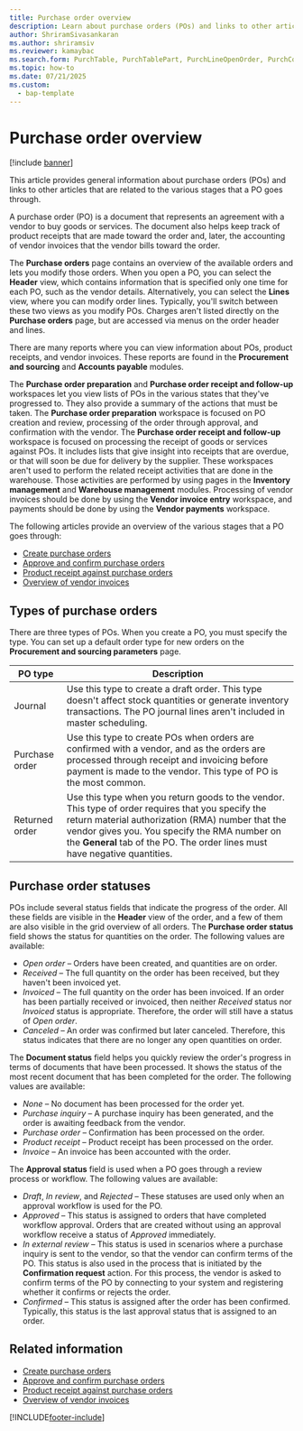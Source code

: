 ```yaml
---
title: Purchase order overview
description: Learn about purchase orders (POs) and links to other articles that are related to the various stages that a PO goes through.
author: ShriramSivasankaran
ms.author: shriramsiv
ms.reviewer: kamaybac
ms.search.form: PurchTable, PurchTablePart, PurchLineOpenOrder, PurchConfirmationRequestJournal
ms.topic: how-to
ms.date: 07/21/2025
ms.custom:
  - bap-template
---
```


# Purchase order overview

[!include [banner](../includes/banner.md)]

This article provides general information about purchase orders (POs) and links to other articles that are related to the various stages that a PO goes through.

A purchase order (PO) is a document that represents an agreement with a vendor to buy goods or services. The document also helps keep track of product receipts that are made toward the order and, later, the accounting of vendor invoices that the vendor bills toward the order.

The **Purchase orders** page contains an overview of the available orders and lets you modify those orders. When you open a PO, you can select the **Header** view, which contains information that is specified only one time for each PO, such as the vendor details. Alternatively, you can select the **Lines** view, where you can modify order lines. Typically, you'll switch between these two views as you modify POs. Charges aren't listed directly on the **Purchase orders** page, but are accessed via menus on the order header and lines.

There are many reports where you can view information about POs, product receipts, and vendor invoices. These reports are found in the **Procurement and sourcing** and **Accounts payable** modules.

The **Purchase order preparation** and **Purchase order receipt and follow-up** workspaces let you view lists of POs in the various states that they've progressed to. They also provide a summary of the actions that must be taken. The **Purchase order preparation** workspace is focused on PO creation and review, processing of the order through approval, and confirmation with the vendor. The **Purchase order receipt and follow-up** workspace is focused on processing the receipt of goods or services against POs. It includes lists that give insight into receipts that are overdue, or that will soon be due for delivery by the supplier. These workspaces aren't used to perform the related receipt activities that are done in the warehouse. Those activities are performed by using pages in the **Inventory management** and **Warehouse management** modules. Processing of vendor invoices should be done by using the **Vendor invoice entry** workspace, and payments should be done by using the **Vendor payments** workspace.

The following articles provide an overview of the various stages that a PO goes through:

- [Create purchase orders](purchase-order-creation.md)
- [Approve and confirm purchase orders](purchase-order-approval-confirmation.md)
- [Product receipt against purchase orders](product-receipt-against-purchase-orders.md)
- [Overview of vendor invoices](../../finance/accounts-payable/vendor-invoices-overview.md)

## Types of purchase orders

There are three types of POs. When you create a PO, you must specify the type. You can set up a default order type for new orders on the **Procurement and sourcing parameters** page.

| PO type | Description |
|---|---|
| Journal | Use this type to create a draft order. This type doesn't affect stock quantities or generate inventory transactions. The PO journal lines aren't included in master scheduling. |
| Purchase order | Use this type to create POs when orders are confirmed with a vendor, and as the orders are processed through receipt and invoicing before payment is made to the vendor. This type of PO is the most common. |
| Returned order | Use this type when you return goods to the vendor. This type of order requires that you specify the return material authorization (RMA) number that the vendor gives you. You specify the RMA number on the **General** tab of the PO. The order lines must have negative quantities. |

## Purchase order statuses

POs include several status fields that indicate the progress of the order. All these fields are visible in the **Header** view of the order, and a few of them are also visible in the grid overview of all orders. The **Purchase order status** field shows the status for quantities on the order. The following values are available:

- *Open order* – Orders have been created, and quantities are on order.
- *Received* – The full quantity on the order has been received, but they haven't been invoiced yet.
- *Invoiced* – The full quantity on the order has been invoiced. If an order has been partially received or invoiced, then neither *Received* status nor *Invoiced* status is appropriate. Therefore, the order will still have a status of *Open order*.
- *Canceled* – An order was confirmed but later canceled. Therefore, this status indicates that there are no longer any open quantities on order.

The **Document status** field helps you quickly review the order's progress in terms of documents that have been processed. It shows the status of the most recent document that has been completed for the order. The following values are available:

- *None* – No document has been processed for the order yet.
- *Purchase inquiry* – A purchase inquiry has been generated, and the order is awaiting feedback from the vendor.
- *Purchase order* – Confirmation has been processed on the order.
- *Product receipt* – Product receipt has been processed on the order.
- *Invoice* – An invoice has been accounted with the order.

The **Approval status** field is used when a PO goes through a review process or workflow. The following values are available:

- *Draft*, *In review*, and *Rejected* – These statuses are used only when an approval workflow is used for the PO.
- *Approved* – This status is assigned to orders that have completed workflow approval. Orders that are created without using an approval workflow receive a status of *Approved* immediately.
- *In external review* – This status is used in scenarios where a purchase inquiry is sent to the vendor, so that the vendor can confirm terms of the PO. This status is also used in the process that is initiated by the **Confirmation request** action. For this process, the vendor is asked to confirm terms of the PO by connecting to your system and registering whether it confirms or rejects the order.
- *Confirmed* – This status is assigned after the order has been confirmed. Typically, this status is the last approval status that is assigned to an order.

## Related information

- [Create purchase orders](purchase-order-creation.md)
- [Approve and confirm purchase orders](purchase-order-approval-confirmation.md)
- [Product receipt against purchase orders](product-receipt-against-purchase-orders.md)
- [Overview of vendor invoices](../../finance/accounts-payable/vendor-invoices-overview.md)

[!INCLUDE[footer-include](../../includes/footer-banner.md)]
